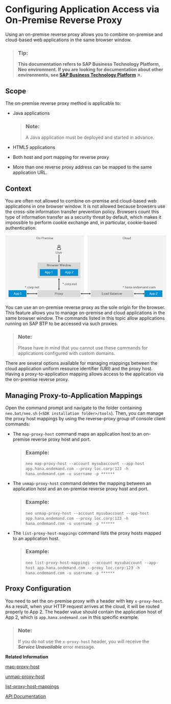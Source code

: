 <!-- loio79773d1793d745b2b943e7bce12bbc51 -->

# Configuring Application Access via On-Premise Reverse Proxy

Using an on-premise reverse proxy allows you to combine on-premise and cloud-based web applications in the same browser window.

> ### Tip:  
> **This documentation refers to SAP Business Technology Platform, Neo environment. If you are looking for documentation about other environments, see [SAP Business Technology Platform](https://help.sap.com/viewer/65de2977205c403bbc107264b8eccf4b/Cloud/en-US/6a2c1ab5a31b4ed9a2ce17a5329e1dd8.html "SAP Business Technology Platform (SAP BTP) is an integrated offering comprised of four technology portfolios: database and data management, application development and integration, analytics, and intelligent technologies. The platform offers users the ability to turn data into business value, compose end-to-end business processes, and build and extend SAP applications quickly.") :arrow_upper_right:.**



<a name="loio79773d1793d745b2b943e7bce12bbc51__section_s22_fpy_dz"/>

## Scope

The on-premise reverse proxy method is applicable to:

-   Java applications

    > ### Note:  
    > A Java application must be deployed and started in advance.

-   HTML5 applications

-   Both host and port mapping for reverse proxy

-   More than one reverse proxy address can be mapped to the same application URL.




<a name="loio79773d1793d745b2b943e7bce12bbc51__section_pkh_1jy_dz"/>

## Context

You are often not allowed to combine on-premise and cloud-based web applications in one browser window. It is not allowed because browsers use the cross-site information transfer prevention policy. Browsers count this type of information transfer as a security threat by default, which makes it impossible to perform cookie exchange and, in particular, cookie-based authentication.

![](images/On-Premise_Reverse_Proxy_Update_8936188.png)

You can use an on-premise reverse proxy as the sole origin for the browser. This feature allows you to manage on-premise and cloud applications in the same browser window. The commands listed in this topic allow applications running on SAP BTP to be accessed via such proxies.

> ### Note:  
> Please have in mind that you cannot use these commands for applications configured with custom domains.

There are several options available for managing mappings between the cloud application uniform resource identifier \(URI\) and the proxy host. Having a proxy-to-application mapping allows access to the application via the on-premise reverse proxy.



<a name="loio79773d1793d745b2b943e7bce12bbc51__section_jh1_wd2_2z"/>

## Managing Proxy-to-Application Mappings

Open the command prompt and navigate to the folder containing `neo.bat/neo.sh` \(`<SDK installation folder>/tools`\). Then, you can manage the proxy host mappings by using the reverse-proxy group of console client commands:

-   The `map-proxy-host` command maps an application host to an on-premise reverse proxy host and port.

    > ### Example:  
    > ```
    > neo map-proxy-host --account mysubaccount --app-host app.hana.ondemand.com --proxy loc.corp:123 -h hana.ondemand.com -u username -p ******
    > ```

-   The `unmap-proxy-host` command deletes the mapping between an application host and an on-premise reverse proxy host and port.

    > ### Example:  
    > ```
    > neo unmap-proxy-host --account mysubaccount --app-host app.hana.ondemand.com --proxy loc.corp:123 -h hana.ondemand.com -u username -p ******
    > ```

-   The `list-proxy-host-mappings` command lists the proxy hosts mapped to an application host.

    > ### Example:  
    > ```
    > neo list-proxy-host-mappings --account mysubaccount --app-host app.hana.ondemand.com --proxy loc.corp:123 -h hana.ondemand.com -u username -p ******
    > ```




<a name="loio79773d1793d745b2b943e7bce12bbc51__section_rdl_gjn_mz"/>

## Proxy Configuration

You need to set the on-premise proxy with a header with key `x-proxy-host`. As a result, when your HTTP request arrives at the cloud, it will be routed properly to App 2. The header value should contain the application host of App 2, which is `app.hana.ondemand.com` in this specific example.

> ### Note:  
> If you do not use the `x-proxy-host` header, you will receive the ***Service Unavailable*** error message.

**Related Information**  


[map-proxy-host](map-proxy-host-12b5cc4.md "Maps an application host to an on-premise reverse proxy host and port.")

[unmap-proxy-host](unmap-proxy-host-10ddad9.md "Deletes the mapping between an application host and an on-premise reverse proxy host and port.")

[list-proxy-host-mappings](list-proxy-host-mappings-9fbd139.md "Lists the proxy hosts mapped to an application hostname.")

[API Documentation](../30-development-neo/api-documentation-4570e92.md "API documentation for the Neo environment.")

